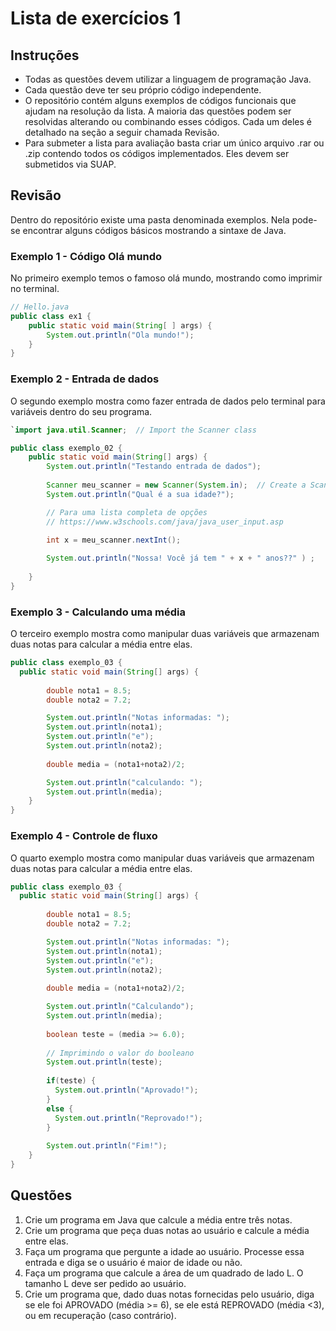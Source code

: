 # Lista de exercícios 1

## Instruções

* Todas as questões devem utilizar a linguagem de programação Java.
* Cada questão deve ter seu próprio código independente.
* O repositório contém alguns exemplos de códigos funcionais que ajudam na resolução da lista. A maioria das questões podem ser resolvidas alterando ou combinando esses códigos. Cada um deles é detalhado na seção a seguir chamada Revisão.
* Para submeter a lista para avaliação basta criar um único arquivo .rar ou .zip contendo todos os códigos implementados. Eles devem ser submetidos via SUAP.
 
## Revisão 

Dentro do repositório existe uma pasta denominada exemplos. Nela pode-se encontrar alguns códigos básicos mostrando a sintaxe de Java.

### Exemplo 1 - Código Olá mundo

No primeiro exemplo temos o famoso olá mundo, mostrando como imprimir no terminal.
```java
// Hello.java
public class ex1 {
	public static void main(String[ ] args) {
        System.out.println("Ola mundo!");
    }
}
````

### Exemplo 2 - Entrada de dados

O segundo exemplo mostra como fazer entrada de dados pelo terminal para variáveis dentro do seu programa.

```java
`import java.util.Scanner;  // Import the Scanner class

public class exemplo_02 {
	public static void main(String[] args) {
        System.out.println("Testando entrada de dados");
        
        Scanner meu_scanner = new Scanner(System.in);  // Create a Scanner object
        System.out.println("Qual é a sua idade?");

        // Para uma lista completa de opções 
        // https://www.w3schools.com/java/java_user_input.asp
        
        int x = meu_scanner.nextInt();  

        System.out.println("Nossa! Você já tem " + x + " anos??" ) ;       
        
    }
}


```


### Exemplo 3 - Calculando uma média

O terceiro exemplo mostra como manipular duas variáveis que armazenam duas notas para calcular a média entre elas.
```java
public class exemplo_03 {
  public static void main(String[] args) {
              
        double nota1 = 8.5;
        double nota2 = 7.2;

        System.out.println("Notas informadas: ");
        System.out.println(nota1);
        System.out.println("e");
        System.out.println(nota2);        
        
        double media = (nota1+nota2)/2;

        System.out.println("calculando: ");
        System.out.println(media);       
    }
}
```



### Exemplo 4 - Controle de fluxo

O quarto exemplo  mostra como manipular duas variáveis que armazenam duas notas para calcular a média entre elas.
```java
public class exemplo_03 {
  public static void main(String[] args) {
        
        double nota1 = 8.5;
        double nota2 = 7.2;

        System.out.println("Notas informadas: ");
        System.out.println(nota1);
        System.out.println("e");
        System.out.println(nota2);         
               
        double media = (nota1+nota2)/2;

        System.out.println("Calculando");
        System.out.println(media);              
        
        boolean teste = (media >= 6.0);
        
        // Imprimindo o valor do booleano
        System.out.println(teste);
        
        if(teste) {
          System.out.println("Aprovado!");
        }
        else {
          System.out.println("Reprovado!");
        }
        
        System.out.println("Fim!");
    }
} 
```


## Questões
1. Crie um programa em Java que calcule a média entre três notas.
1. Crie um programa que peça duas notas ao usuário e calcule a média entre elas.
1. Faça um programa que pergunte a idade ao usuário. Processe essa entrada e diga se o usuário é maior de idade ou não.
1. Faça um programa que calcule a área de um quadrado de lado L. O tamanho L deve ser pedido ao usuário.
1. Crie um programa que, dado duas notas fornecidas pelo usuário, diga se ele foi APROVADO (média >= 6), se ele está REPROVADO (média <3), ou em recuperação (caso contrário).
